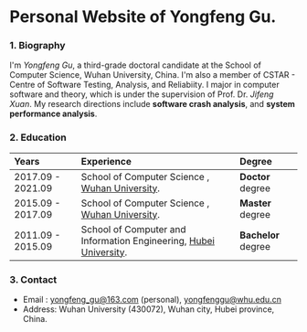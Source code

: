 # Personal Website of Yongfeng Gu.

### 1. Biography

I'm _Yongfeng Gu_, a third-grade doctoral candidate at the School of Computer Science, Wuhan University, China. I'm also a member of CSTAR - Centre of Software Testing, Analysis, and Reliabiity. I major in computer software and theory, which is under the supervision of Prof. Dr. _Jifeng Xuan_. My research directions include **software crash analysis**, and **system performance analysis**.

### 2. Education

| Years | Experience |Degree|
|:--|:--|:--|
| 2017.09 - 2021.09 | School of Computer Science , [Wuhan University](). |**Doctor** degree|
| 2015.09 - 2017.09 | School of Computer Science , [Wuhan University](). |**Master** degree|
| 2011.09 - 2015.09 | School of Computer and Information Engineering, [Hubei University](). |**Bachelor** degree|

### 3. Contact

- Email  : yongfeng_gu@163.com (personal), yongfenggu@whu.edu.cn
- Address: Wuhan University (430072), Wuhan city, Hubei province, China.
